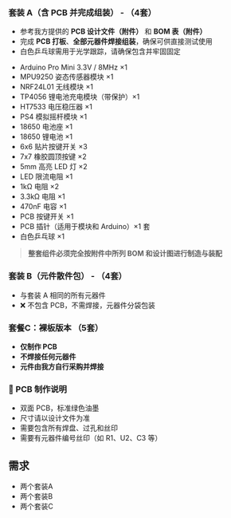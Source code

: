 

### 套装 A（含 PCB 并完成组装） - （4套）

- 参考我方提供的 **PCB 设计文件（附件）** 和 **BOM 表（附件）**
- 完成 **PCB 打板**、**全部元器件焊接组装**，确保可供直接测试使用
- 白色乒乓球需用于光学跟踪，请确保包含并牢固固定

* Arduino Pro Mini 3.3V / 8MHz ×1
* MPU9250 姿态传感器模块 ×1
* NRF24L01 无线模块 ×1
* TP4056 锂电池充电模块（带保护）×1
* HT7533 电压稳压器 ×1
* PS4 模拟摇杆模块 ×1
* 18650 电池座 ×1
* 18650 锂电池 ×1
* 6x6 贴片按键开关 ×3
* 7x7 橡胶圆顶按键 ×2
* 5mm 高亮 LED 灯 ×2
* LED 限流电阻 ×1
* 1kΩ 电阻 ×2
* 3.3kΩ 电阻 ×1
* 470nF 电容 ×1
* PCB 按键开关 ×1
* PCB 插针（适用于模块和 Arduino）×1 套
* 白色乒乓球 ×1

> **整套组件必须完全按附件中所列 BOM 和设计图进行制造与装配**

 ### 套装 B（元件散件包） - （4套）

- 与套装 A 相同的所有元器件
- ❌ 不包含 PCB，不需焊接，元器件分袋包装

### 套餐C：裸板版本 （5套）

- **仅制作 PCB**
- **不焊接任何元器件**
- **元件由我方自行采购并焊接**

### 📌 PCB 制作说明

- 双面 PCB，标准绿色油墨
- 尺寸请以设计文件为准
- 需要包含所有焊盘、过孔和丝印
- 需要有元器件编号丝印（如 R1、U2、C3 等）

## 需求
- 两个套装A
- 两个套装B
- 两个套装C
